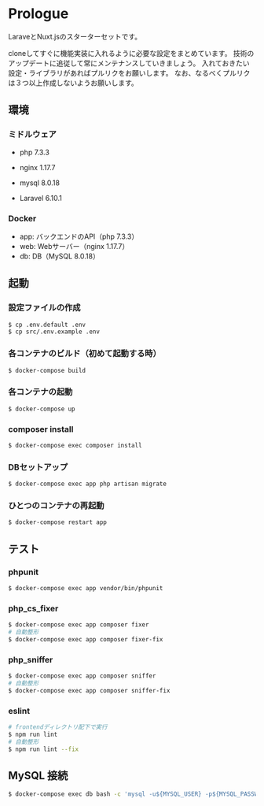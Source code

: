 # Prologue

LaraveとNuxt.jsのスターターセットです。

cloneしてすぐに機能実装に入れるように必要な設定をまとめています。
技術のアップデートに追従して常にメンテナンスしていきましょう。
入れておきたい設定・ライブラリがあればプルリクをお願いします。
なお、なるべくプルリクは３つ以上作成しないようお願いします。

## 環境

### ミドルウェア

- php 7.3.3
- nginx 1.17.7
- mysql 8.0.18


- Laravel 6.10.1

### Docker

- app: バックエンドのAPI（php 7.3.3）
- web: Webサーバー（nginx 1.17.7）
- db: DB（MySQL 8.0.18）

## 起動

### 設定ファイルの作成

```bash
$ cp .env.default .env
$ cp src/.env.example .env
```

### 各コンテナのビルド（初めて起動する時）

```bash
$ docker-compose build
```

### 各コンテナの起動

```bash
$ docker-compose up
```

### composer install

```bash
$ docker-compose exec composer install
```

### DBセットアップ

```bash
$ docker-compose exec app php artisan migrate
```

### ひとつのコンテナの再起動

```bash
$ docker-compose restart app
```

## テスト

### phpunit

```bash
$ docker-compose exec app vendor/bin/phpunit
```

### php_cs_fixer

```bash
$ docker-compose exec app composer fixer
# 自動整形
$ docker-compose exec app composer fixer-fix
```

### php_sniffer

```bash
$ docker-compose exec app composer sniffer
# 自動整形
$ docker-compose exec app composer sniffer-fix
```

### eslint

```bash
# frontendディレクトリ配下で実行
$ npm run lint
# 自動整形
$ npm run lint --fix
```

## MySQL 接続

```bash
$ docker-compose exec db bash -c 'mysql -u${MYSQL_USER} -p${MYSQL_PASSWORD} ${MYSQL_DATABASE}'
```
